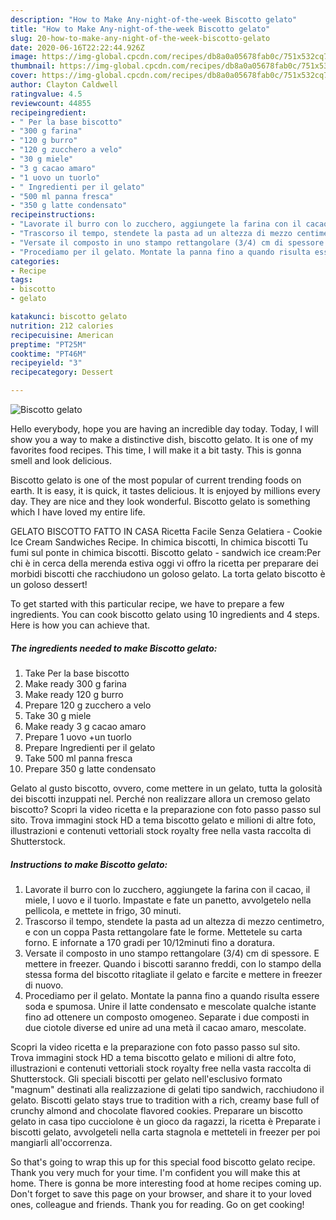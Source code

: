 ```yaml
---
description: "How to Make Any-night-of-the-week Biscotto gelato"
title: "How to Make Any-night-of-the-week Biscotto gelato"
slug: 20-how-to-make-any-night-of-the-week-biscotto-gelato
date: 2020-06-16T22:22:44.926Z
image: https://img-global.cpcdn.com/recipes/db8a0a05678fab0c/751x532cq70/biscotto-gelato-recipe-main-photo.jpg
thumbnail: https://img-global.cpcdn.com/recipes/db8a0a05678fab0c/751x532cq70/biscotto-gelato-recipe-main-photo.jpg
cover: https://img-global.cpcdn.com/recipes/db8a0a05678fab0c/751x532cq70/biscotto-gelato-recipe-main-photo.jpg
author: Clayton Caldwell
ratingvalue: 4.5
reviewcount: 44855
recipeingredient:
- " Per la base biscotto"
- "300 g farina"
- "120 g burro"
- "120 g zucchero a velo"
- "30 g miele"
- "3 g cacao amaro"
- "1 uovo un tuorlo"
- " Ingredienti per il gelato"
- "500 ml panna fresca"
- "350 g latte condensato"
recipeinstructions:
- "Lavorate il burro con lo zucchero, aggiungete la farina con il cacao, il miele, l uovo e il tuorlo. Impastate e fate un panetto, avvolgetelo nella pellicola, e mettete in frigo, 30 minuti."
- "Trascorso il tempo, stendete la pasta ad un altezza di mezzo centimetro, e con un coppa Pasta rettangolare fate le forme. Mettetele su carta forno. E infornate a 170 gradi per 10/12minuti fino a doratura."
- "Versate il composto in uno stampo rettangolare (3/4) cm di spessore. E mettere in freezer. Quando i biscotti saranno freddi, con lo stampo della stessa forma del biscotto ritagliate il gelato e farcite e mettere in freezer di nuovo."
- "Procediamo per il gelato. Montate la panna fino a quando risulta essere soda e spumosa. Unire il latte condensato e mescolate qualche istante fino ad ottenere un composto omogeneo. Separate i due composti in due ciotole diverse ed unire ad una metà il cacao amaro, mescolate."
categories:
- Recipe
tags:
- biscotto
- gelato

katakunci: biscotto gelato 
nutrition: 212 calories
recipecuisine: American
preptime: "PT25M"
cooktime: "PT46M"
recipeyield: "3"
recipecategory: Dessert

---
```



![Biscotto gelato](https://img-global.cpcdn.com/recipes/db8a0a05678fab0c/751x532cq70/biscotto-gelato-recipe-main-photo.jpg)

Hello everybody, hope you are having an incredible day today. Today, I will show you a way to make a distinctive dish, biscotto gelato. It is one of my favorites food recipes. This time, I will make it a bit tasty. This is gonna smell and look delicious.

Biscotto gelato is one of the most popular of current trending foods on earth. It is easy, it is quick, it tastes delicious. It is enjoyed by millions every day. They are nice and they look wonderful. Biscotto gelato is something which I have loved my entire life.

GELATO BISCOTTO FATTO IN CASA Ricetta Facile Senza Gelatiera - Cookie Ice Cream Sandwiches Recipe. In chimica biscotti, In chimica biscotti Tu fumi sul ponte in chimica biscotti. Biscotto gelato - sandwich ice cream:Per chi è in cerca della merenda estiva oggi vi offro la ricetta per preparare dei morbidi biscotti che racchiudono un goloso gelato. La torta gelato biscotto è un goloso dessert!


To get started with this particular recipe, we have to prepare a few ingredients. You can cook biscotto gelato using 10 ingredients and 4 steps. Here is how you can achieve that.

<!--inarticleads1-->

##### The ingredients needed to make Biscotto gelato:

1. Take  Per la base biscotto
1. Make ready 300 g farina
1. Make ready 120 g burro
1. Prepare 120 g zucchero a velo
1. Take 30 g miele
1. Make ready 3 g cacao amaro
1. Prepare 1 uovo +un tuorlo
1. Prepare  Ingredienti per il gelato
1. Take 500 ml panna fresca
1. Prepare 350 g latte condensato


Gelato al gusto biscotto, ovvero, come mettere in un gelato, tutta la golosità dei biscotti inzuppati nel. Perché non realizzare allora un cremoso gelato biscotto? Scopri la video ricetta e la preparazione con foto passo passo sul sito. Trova immagini stock HD a tema biscotto gelato e milioni di altre foto, illustrazioni e contenuti vettoriali stock royalty free nella vasta raccolta di Shutterstock. 

<!--inarticleads2-->

##### Instructions to make Biscotto gelato:

1. Lavorate il burro con lo zucchero, aggiungete la farina con il cacao, il miele, l uovo e il tuorlo. Impastate e fate un panetto, avvolgetelo nella pellicola, e mettete in frigo, 30 minuti.
1. Trascorso il tempo, stendete la pasta ad un altezza di mezzo centimetro, e con un coppa Pasta rettangolare fate le forme. Mettetele su carta forno. E infornate a 170 gradi per 10/12minuti fino a doratura.
1. Versate il composto in uno stampo rettangolare (3/4) cm di spessore. E mettere in freezer. Quando i biscotti saranno freddi, con lo stampo della stessa forma del biscotto ritagliate il gelato e farcite e mettere in freezer di nuovo.
1. Procediamo per il gelato. Montate la panna fino a quando risulta essere soda e spumosa. Unire il latte condensato e mescolate qualche istante fino ad ottenere un composto omogeneo. Separate i due composti in due ciotole diverse ed unire ad una metà il cacao amaro, mescolate.


Scopri la video ricetta e la preparazione con foto passo passo sul sito. Trova immagini stock HD a tema biscotto gelato e milioni di altre foto, illustrazioni e contenuti vettoriali stock royalty free nella vasta raccolta di Shutterstock. Gli speciali biscotti per gelato nell&#39;esclusivo formato &#34;magnum&#34; destinati alla realizzazione di gelati tipo sandwich, racchiudono il gelato. Biscotti gelato stays true to tradition with a rich, creamy base full of crunchy almond and chocolate flavored cookies. Preparare un biscotto gelato in casa tipo cucciolone è un gioco da ragazzi, la ricetta è Preparate i biscotti gelato, avvolgeteli nella carta stagnola e metteteli in freezer per poi mangiarli all&#39;occorrenza. 

So that's going to wrap this up for this special food biscotto gelato recipe. Thank you very much for your time. I'm confident you will make this at home. There is gonna be more interesting food at home recipes coming up. Don't forget to save this page on your browser, and share it to your loved ones, colleague and friends. Thank you for reading. Go on get cooking!
